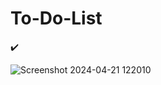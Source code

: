 # To-Do-List
✔️

![Screenshot 2024-04-21 122010](https://github.com/EzraM1/To-Do-List/assets/155994201/9880e67a-6670-450a-b566-8581ca4b6e92)
